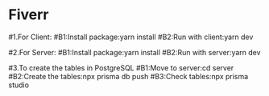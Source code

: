 # Fiverr

#1.For Client:
  #B1:Install package:yarn install
  #B2:Run with client:yarn dev

#2.For Server:
  #B1:Install package:yarn install
  #B2:Run with server:yarn dev

#3.To create the tables in PostgreSQL
  #B1:Move to server:cd server
  #B2:Create the tables:npx prisma db push
  #B3:Check tables:npx prisma studio

